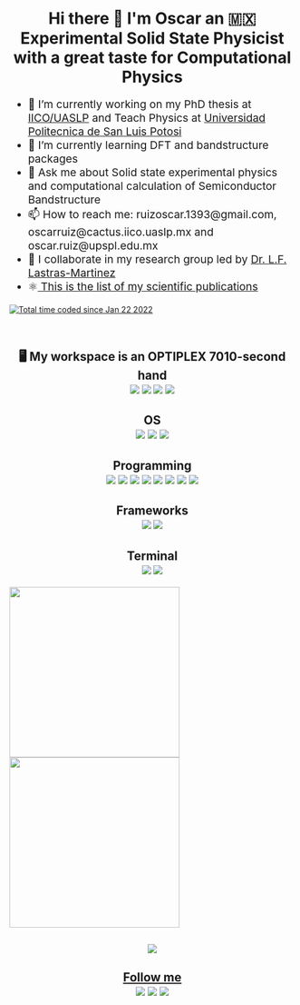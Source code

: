 <h1 align='center'> Hi there 👋 I'm Oscar an 🇲🇽 Experimental Solid State Physicist with a great taste for Computational Physics 
</h1>

<body>
<ul align='left' style="font-size:2vw">
<li> 🔭 I’m currently working on my PhD thesis at <a href="http://www.iico.uaslp.mx/Paginas/Luis-Felipe.aspx">IICO/UASLP</a> and Teach Physics at <a href="https://www.upslp.edu.mx/upslp/"> Universidad Politecnica de San Luis Potosi</a></li>
<li> 🌱 I’m currently learning DFT and bandstructure packages</li>
<li> 💬 Ask me about Solid state experimental physics and computational calculation of Semiconductor Bandstructure </li>
<li> 📫 How to reach me: ruizoscar.1393@gmail.com, oscarruiz@cactus.iico.uaslp.mx and oscar.ruiz@upspl.edu.mx</li>
<li> 👯 I collaborate in my research group led by <a href="https://github.com/lflm-spectra-labs-iico">Dr. L.F. Lastras-Martinez</a> </li>
<li>⚛️<a href="https://scholar.google.es/citations?user=d5ygTH8AAAAJ&hl=es"> This is the list of my scientific publications</a>
</ul>
</body>

<a align='center' href="https://wakatime.com/@2502acb2-1684-4597-a422-d30dfa6a2f67"><img src="https://wakatime.com/badge/user/2502acb2-1684-4597-a422-d30dfa6a2f67.svg?style=for-the-badge" alt="Total time coded since Jan 22 2022" /></a>

<br/>
<h2 align='center'>
 🖥️ My workspace is an OPTIPLEX 7010-second hand<br/>
  <img src="https://img.shields.io/badge/Pop!_OS-48B9C7?style=for-the-badge&logo=Pop!_OS&logoColor=white" />
  <img src="https://img.shields.io/badge/intel-core%20i5%203th-%230071C5.svg?&style=for-the-badge&logo=intel&logoColor=white" />
  <img src="https://img.shields.io/badge/RAM-16GB-%230071C5.svg?&style=for-the-badge&logoColor=white" />
  <img src="https://img.shields.io/badge/nvidia-quadro%20k620-%2376B900.svg?&style=for-the-badge&logo=nvidia&logoColor=white" />
</h2>

<h2 align='center'>
OS<br>
<a><img src="https://img.shields.io/badge/Linux-FCC624?style=for-the-badge&logo=linux&logoColor=black"> </a>
<a><img src="https://img.shields.io/badge/Pop!_OS-48B9C7?style=for-the-badge&logo=Pop!_OS&logoColor=white"> </a>
<a><img src="https://img.shields.io/badge/Ubuntu-E95420?style=for-the-badge&logo=ubuntu&logoColor=white"> </a>
</h2>
<h2 align='center'>
Programming<br>
<a><img src="https://img.shields.io/badge/Python-FFD43B?style=for-the-badge&logo=python&logoColor=darkgreen"> </a>
<a><img src="https://img.shields.io/badge/Numpy-777BB4?style=for-the-badge&logo=numpy&logoColor=white"></a>
<a><img src="https://img.shields.io/badge/SciPy-654FF0?style=for-the-badge&logo=SciPy&logoColor=white"> </a>
<a><img src="https://img.shields.io/badge/Lua-2C2D72?style=for-the-badge&logo=lua&logoColor=white"> </a>
<a><img src="https://img.shields.io/badge/Fortran-%23734F96.svg?style=for-the-badge&logo=fortran&logoColor=white"> </a>
<a><img src="https://img.shields.io/badge/Julia-9558B2?style=for-the-badge&logo=julia&logoColor=white"> </a>
<a><img src="https://img.shields.io/badge/Pandas-2C2D72?style=for-the-badge&logo=pandas&logoColor=white"> </a>
<a><img src="https://img.shields.io/badge/Shell_Script-121011?style=for-the-badge&logo=gnu-bash&logoColor=white"> </a>
</h2>
<h2 align='center'>
Frameworks<br>
<a><img src="https://img.shields.io/badge/Jupyter-F37626.svg?&style=for-the-badge&logo=Jupyter&logoColor=white"> </a>
<a><img src="https://img.shields.io/badge/Visual_Studio_Code-0078D4?style=for-the-badge&logo=visual%20studio%20code&logoColor=white"> </a>
</h2>
<h2 align='center'>
Terminal<br>
<a><img src="https://img.shields.io/badge/GNU%20Bash-4EAA25?style=for-the-badge&logo=GNU%20Bash&logoColor=white"> </a>
<a><img src="https://img.shields.io/badge/GIT-E44C30?style=for-the-badge&logo=git&logoColor=white"> </a>
</h2>

<a href="https://github.com/RUCO13">
    <img align="center" src="https://github-readme-stats.vercel.app/api?username=RUCO13&show_icons=true&theme=radical" width="300" />
</a>
<a href="https://github.com/RUCO13">
    <img align="center" src="https://github-readme-stats.vercel.app/api/top-langs/?username=RUCO13&langs_count=8&hide=html,PostScript&theme=radical&layout=compact" width="300"/>
</a>

<h2 align='center'>
<a href="https://wakatime.com/RUCO13"> <img src="https://github-readme-stats.vercel.app/api/wakatime?username=RUCO13&theme=radical&layout=compact"
/>
</h2>

<h2 align='center'>
Follow me<br/>
<a href="https://twitter.com/RUCO0713"><img src="https://img.shields.io/badge/Twitter-1DA1F2?style=for-the-badge&logo=twitter&logoColor=white"></a> 
<a href="https://github.com/RUCO13"><img src="https://img.shields.io/badge/GitHub-100000?style=for-the-badge&logo=github&logoColor=white"></a>
<a href="https://www.instagram.com/ruco1393/"><img src="https://img.shields.io/badge/Instagram-E4405F?style=for-the-badge&logo=instagram&logoColor=white">
</a>
</h2>

